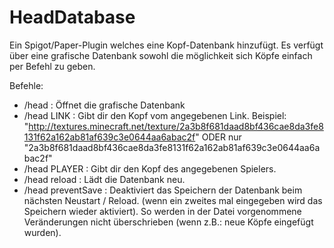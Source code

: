 # HeadDatabase
Ein Spigot/Paper-Plugin welches eine Kopf-Datenbank hinzufügt. Es verfügt über eine grafische Datenbank sowohl die möglichkeit sich Köpfe einfach per Befehl zu geben.

Befehle:
 - /head : Öffnet die grafische Datenbank
 - /head LINK <Link> : Gibt dir den Kopf vom angegebenen Link. Beispiel: "http://textures.minecraft.net/texture/2a3b8f681daad8bf436cae8da3fe8131f62a162ab81af639c3e0644aa6abac2f" ODER nur "2a3b8f681daad8bf436cae8da3fe8131f62a162ab81af639c3e0644aa6abac2f"
 - /head PLAYER <Spielername> : Gibt dir den Kopf des angegebenen Spielers.
 - /head reload : Lädt die Datenbank neu.
 - /head preventSave : Deaktiviert das Speichern der Datenbank beim nächsten Neustart / Reload. (wenn ein zweites mal eingegeben wird das Speichern wieder aktiviert). So werden in der Datei vorgenommene Veränderungen nicht überschrieben (wenn z.B.: neue Köpfe eingefügt wurden).
